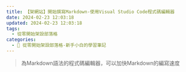 ```yaml
---
title: 【架網站】開始撰寫Markdown-使用Visual Studio Code程式碼編輯器
date: 2024-02-23 12:03:18
updated: 2024-02-23 12:03:18
tags:
  - 從零開始架設部落格
categories: 
  - 🌴 從零開始架設部落格-新手小白的學習筆記
---
```

>為Markdown語法的程式碼編輯器，可以加快Markdown的編寫速度
<!-- more -->